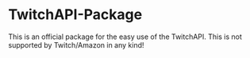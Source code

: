# TwitchAPI-Package

This is an official package for the easy use of the TwitchAPI. This is not supported by Twitch/Amazon in any kind!